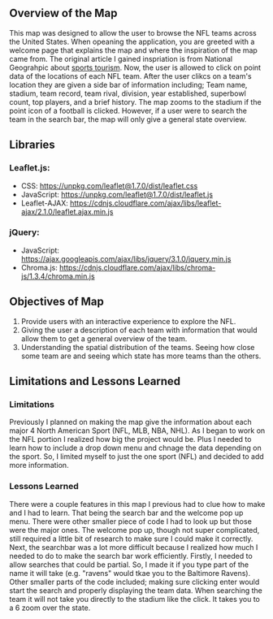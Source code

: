 ## Overview of the Map ##
  This map was designed to allow the user to browse the NFL teams across the United States. When opeaning the application, you are greeted with a welcome page that explains the map and where the inspiration of the map came from. The original article I gained inspriation is from National Geograhpic about [sports tourism](https://www.nationalgeographic.com/travel/article/why-sports-tourism-is-on-the-rise). Now, the user is allowed to click on point data of the locations of each NFL team. After the user clikcs on a team's location they are given a side bar of information including; Team name, stadium, team record, team rival, division, year established, superbowl count, top players, and a brief history. The map zooms to the stadium if the point icon of a football is clicked. However, if a user were to search the team in the search bar, the map will only give a general state overview. 

## Libraries ##
### Leaflet.js: ###
- CSS: https://unpkg.com/leaflet@1.7.0/dist/leaflet.css
- JavaScript: https://unpkg.com/leaflet@1.7.0/dist/leaflet.js
- Leaflet-AJAX: https://cdnjs.cloudflare.com/ajax/libs/leaflet-ajax/2.1.0/leaflet.ajax.min.js
### jQuery: ###
- JavaScript: https://ajax.googleapis.com/ajax/libs/jquery/3.1.0/jquery.min.js
- Chroma.js: https://cdnjs.cloudflare.com/ajax/libs/chroma-js/1.3.4/chroma.min.js

## Objectives of Map ##
1. Provide users with an interactive experience to explore the NFL.
2. Giving the user a description of each team with information that would allow them to get a general overview of the team.
3. Understanding the spatial distribution of the teams. Seeing how close some team are and seeing which state has more teams than the others.

## Limitations and Lessons Learned ##
### Limitations ### 
Previously I planned on making the map give the information about each major 4 North American Sport (NFL, MLB, NBA, NHL). As I began to work on the NFL portion I realized how big the project would be. Plus I needed to learn how to include a drop down menu and chnage the data depending on the sport. So, I limited myself to just the one sport (NFL) and decided to add more information.
### Lessons Learned ###
There were a couple features in this map I previous had to clue how to make and I had to learn. That being the search bar and the welcome pop up menu. There were other smaller piece of code I had to look up but those were the major ones. The welcome pop up, though not super complicated, still required a little bit of research to make sure I could make it correctly. Next, the searchbar was a lot more difficult because I realized how much I needed to do to make the search bar work efficiently. Firstly, I needed to allow searches that could be partial. So, I made it if you type part of the name it will take (e.g. "ravens" would tkae you to the Baltimore Ravens). Other smaller parts of the code included; making sure clicking enter would start the search and properly displaying the team data. When searching the team it will not take you directly to the stadium like the click. It takes you to a 6 zoom over the state. 
